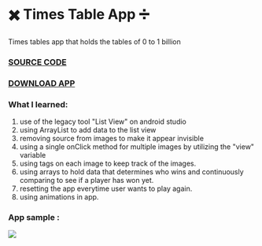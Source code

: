 # :heavy_multiplication_x: Times Table App :heavy_division_sign:
Times tables app that holds the tables of 0 to 1 billion 
### [SOURCE CODE](https://github.com/mohammed1478/TimesTable/blob/master/app/src/main/java/com/example/timestable/MainActivity.java)

### [DOWNLOAD APP](https://github.com/mohammed1478/TimesTable/blob/master/app/release/app-release.apk)

### What I learned:
1.  use of  the legacy tool "List View" on android studio
2.  using ArrayList to add data to the list view
3.  removing source from images to make it appear invisible
4.  using a single onClick method for multiple images by utilizing the "view"  variable
5.  using tags on each image to keep track of the images.
6.  using arrays to hold data that determines who wins and continuously comparing to see if a player has won yet. 
7.  resetting the app everytime user wants to play again.
8.  using animations in app.

### App sample :
![](https://media.giphy.com/media/mFfCZFHsodCVB3mebj/giphy.gif)
